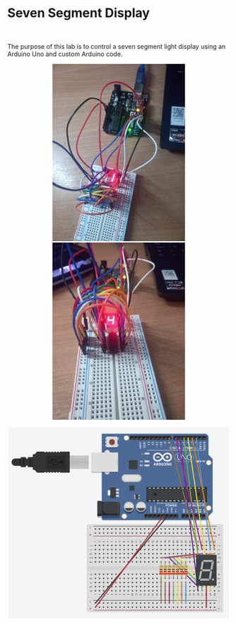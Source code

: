 <h1>Seven Segment Display</h1>
<br>
<p>
  The purpose of this lab is to control a seven segment light display using an Arduino Uno and custom Arduino code.
</p>
<p float = "left", align = "center">
  <img src="https://github.com/WJOchman/Seven_Segment_Display/blob/main/Circuit_1.jpg" width="300" />
  <img src="https://github.com/WJOchman/Seven_Segment_Display/blob/main/Circuit_2.jpg" width="300" />
</p>

<p align = "center">
  <img src="https://github.com/WJOchman/Seven_Segment_Display/blob/main/Simulation_Circuit.png" width="500" />
</p>
  
